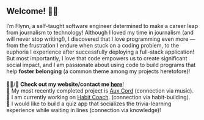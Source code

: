 <h2>Welcome! 👋🏽</h2>

I’m Flynn, a self-taught software engineer determined to make a career leap from journalism to technology! Although I loved my time in journalism (and will never stop writing!), I discovered that I love programming even more — from the frustration I endure when stuck on a coding problem, to the euphoria I experience after successfully deploying a full-stack application! But most importantly, I love that code empowers us to create significant social impact, and I am passionate about using code to build programs that help <b>foster belonging</b> (a common theme among my projects heretofore)! <br>
<br>
👨‍💻/💬 <b>Check out my website/contact me <a href="https://ftrichardson.github.io/portfolio/">here</a></b>!<br>
🎸 My most recently completed project is [Aux Cord](https://aux-cord.onrender.com/) (connection via music).<br>
🌱 I am currently working on [Habit Coach](https://habit-coach.netlify.app/). (connection via habit-building).<br>
🔭 I would like to build a quiz app that socializes the trivia-learning experience while waiting in lines (connection via knowledge)!


